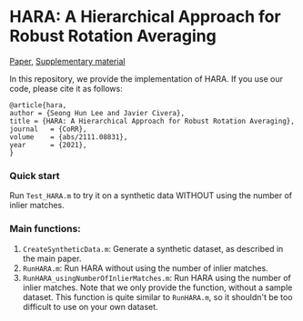 # HARA: A Hierarchical Approach for Robust Rotation Averaging

[Paper](https://arxiv.org/abs/2111.08831), [Supplementary material](https://github.com/seonghun-lee/seonghun-lee.github.io/blob/master/pdf/SupplementaryMaterial_HARA_A_Hierarchical_Approach_for_Robust_Rotation_Averaging.pdf)

In this repository, we provide the implementation of HARA. If you use our code, please cite it as follows:

````
@article{hara,
author = {Seong Hun Lee and Javier Civera},
title = {HARA: A Hierarchical Approach for Robust Rotation Averaging},
journal   = {CoRR},
volume    = {abs/2111.08831},
year      = {2021},
}
````

### Quick start
Run `Test_HARA.m` to try it on a synthetic data WITHOUT using the number of inlier matches.

### Main functions:
1. `CreateSyntheticData.m`: Generate a synthetic dataset, as described in the main paper.
2. `RunHARA.m`: Run HARA without using the number of inlier matches.
3. `RunHARA_usingNumberOfInlierMatches.m`: Run HARA using the number of inlier matches. Note that we only provide the function, without a sample dataset. This function is quite similar to `RunHARA.m`, so it shouldn't be too difficult to use on your own dataset.
